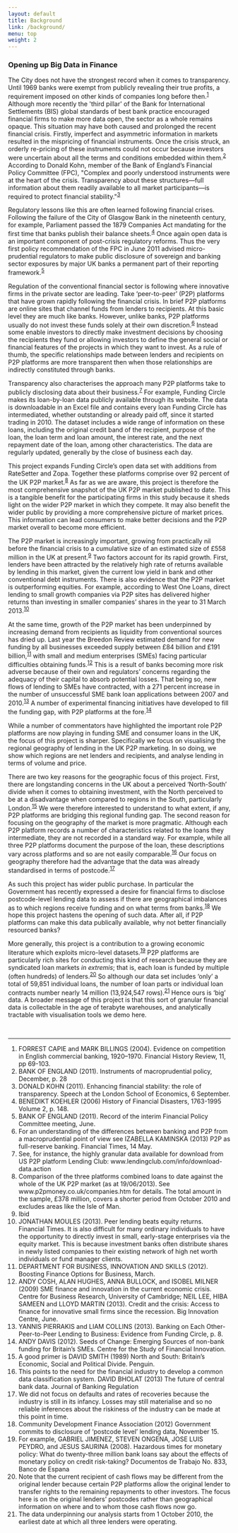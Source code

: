 ```yaml
---
layout: default
title: Background
link: /background/
menu: top
weight: 2
---
```


### Opening up Big Data in Finance
The City does not have the strongest record when it comes to transparency. Until 1969 banks were exempt from publicly revealing their true profits, a requirement imposed on other kinds of companies long before then.<sup><a href="#fn:1" rel="footnote">1</a></sup> Although more recently the 'third pillar' of the Bank for International Settlements (BIS) global standards of best bank practice encouraged financial firms to make more data open, the sector as a whole remains opaque. This situation may have both caused and prolonged the recent financial crisis. Firstly, imperfect and asymmetric information in markets resulted in the mispricing of financial instruments. Once the crisis struck, an orderly re-pricing of these instruments could not occur because investors were uncertain about all the terms and conditions embedded within them.<sup><a href="#fn:2" rel="footnote">2</a></sup> According to Donald Kohn, member of the Bank of England’s Financial Policy Committee (FPC), "Complex and poorly understood instruments were at the heart of the crisis. Transparency about these structures—full information about them readily available to all market participants—is required to protect financial stability."<sup><a href="#fn:1" rel="footnote">3</a></sup>

Regulatory lessons like this are often learned following financial crises. Following the failure of the City of Glasgow Bank in the nineteenth century, for example, Parliament passed the 1879 Companies Act mandating for the first time that banks publish their balance sheets.<sup><a href="#fn:4" rel="footnote">4</a></sup> Once again open data is an important component of post-crisis regulatory reforms. Thus the very first policy recommendation of the FPC in June 2011 advised micro-prudential regulators to make public disclosure of sovereign and banking sector exposures by major UK banks a permanent part of their reporting framework.<sup><a href="#fn:5" rel="footnote">5</a></sup>

Regulation of the conventional financial sector is following where innovative firms in the private sector are leading. Take ‘peer-to-peer’ (P2P) platforms that have grown rapidly following the financial crisis. In brief P2P platforms are online sites that channel funds from lenders to recipients. At this basic level they are much like banks. However, unlike banks, P2P platforms usually do not invest these funds solely at their own discretion.<sup><a href="#fn:6" rel="footnote">6</a></sup>  Instead some enable investors to directly make investment decisions by choosing the recipients they fund or allowing investors to define the general social or financial features of the projects in which they want to invest. As a rule of thumb, the specific relationships made between lenders and recipients on P2P platforms are more transparent then when those relationships are indirectly constituted through banks.

Transparency also characterises the approach many P2P platforms take to publicly disclosing data about their business.<sup><a href="#fn:7" rel="footnote">7</a></sup> For example, Funding Circle makes its loan-by-loan data publicly available through its website. The data is downloadable in an Excel file and contains every loan Funding Circle has intermediated, whether outstanding or already paid off, since it started trading in 2010. The dataset includes a wide range of information on these loans, including the original credit band of the recipient, purpose of the loan, the loan term and loan amount, the interest rate, and the next repayment date of the loan, among other characteristics. The data are regularly updated, generally by the close of business each day.

This project expands Funding Circle’s open data set with additions from RateSetter and Zopa. Together these platforms comprise over 92 percent of the UK P2P market.<sup><a href="#fn:8" rel="footnote">8</a></sup> As far as we are aware, this project is therefore the most comprehensive snapshot of the UK P2P market published to date. This is a tangible benefit for the participating firms in this study because it sheds light on the wider P2P market in which they compete. It may also benefit the wider public by providing a more comprehensive picture of market prices. This information can lead consumers to make better decisions and the P2P market overall to become more efficient.

The P2P market is increasingly important, growing from practically nil before the financial crisis to a cumulative size of an estimated size of £558 million in the UK at present.<sup><a href="#fn:9" rel="footnote">9</a></sup>  Two factors account for its rapid growth. First, lenders have been attracted by the relatively high rate of returns available by lending in this market, given the current low yield in bank and other conventional debt instruments. There is also evidence that the P2P market is outperforming equities. For example, according to West One Loans, direct lending  to small growth companies via P2P sites has delivered higher returns than investing in smaller companies’ shares in the year to 31 March 2013.<sup><a href="#fn:10" rel="footnote">10</a></sup>

At the same time, growth of the P2P market has been underpinned by increasing demand from recipients as liquidity from conventional sources has dried up. Last year the Breedon Review estimated demand for new funding by all businesses exceeded supply between £84 billion and £191 billion,<sup><a href="#fn:11" rel="footnote">11</a></sup>  with small and medium enterprises (SMEs) facing particular difficulties obtaining funds.<sup><a href="#fn:12" rel="footnote">12</a></sup>  This is a result of banks becoming more risk adverse because of their own and regulators’ concerns regarding the adequacy of their capital to absorb potential losses. That being so, new flows of lending to SMEs have contracted, with a 271 percent increase in the number of unsuccessful SME bank loan applications between 2007 and 2010.<sup><a href="#fn:13" rel="footnote">13</a></sup>  A number of experimental financing initiatives have developed to fill the funding gap, with P2P platforms at the fore.<sup><a href="#fn:14" rel="footnote">14</a></sup>

While a number of commentators have highlighted the important role P2P platforms are now playing in funding SME and consumer loans in the UK, the focus of this project is sharper. Specifically we focus on visualising the regional geography of lending in the UK P2P marketing. In so doing, we show which regions are net lenders and recipients, and analyse lending in terms of volume and price. 

There are two key reasons for the geographic focus of this project. First, there are longstanding concerns in the UK about a perceived ‘North-South’ divide when it comes to obtaining investment, with the North perceived to be at a disadvantage when compared to regions in the South, particularly London.<sup><a href="#fn:15" rel="footnote">15</a></sup> We were therefore interested to understand to what extent, if any, P2P platforms are bridging this regional funding gap. The second reason for focusing on the geography of the market is more pragmatic. Although each P2P platform records a number of characteristics related to the loans they intermediate, they are not recorded in a standard way. For example, while all three P2P platforms document the purpose of the loan, these descriptions vary across platforms and so are not easily comparable.<sup><a href="#fn:16" rel="footnote">16</a></sup>  Our focus on geography therefore had the advantage that the data was already standardised in terms of postcode.<sup><a href="#fn:17" rel="footnote">17</a></sup>

As such this project has wider public purchase. In particular the Government has recently expressed a desire for financial firms to disclose postcode-level lending data to assess if there are geographical imbalances as to which regions receive funding and on what terms from banks.<sup><a href="#fn:18" rel="footnote">18</a></sup>  We hope this project hastens the opening of such data. After all, if P2P platforms can make this data publically available, why not better financially resourced banks?

More generally, this project is a contribution to a growing economic literature which exploits micro-level datasets.<sup><a href="#fn:19" rel="footnote">19</a></sup>  P2P platforms are particularly rich sites for conducting this kind of research because they are syndicated loan markets *in extremis*; that is, each loan is funded by multiple (often hundreds) of lenders.<sup><a href="#fn:20" rel="footnote">20</a></sup> So although our data set includes ‘only’ a total of 59,851 individual loans, the number of loan parts or individual loan contracts number nearly 14 million (13,924,547 rows).<sup><a href="#fn:21" rel="footnote">21</a></sup>  Hence ours is ‘big’ data. A broader message of this project is that this sort of granular financial data is collectable in the age of terabyte warehouses, and analytically tractable with visualisation tools we demo here.

<br>
<hr>
<ol>
<li id="fn:1">FORREST CAPIE and MARK BILLINGS (2004). Evidence on competition in English commercial banking, 1920–1970. Financial History Review, 11, pp 69-103.</li>
<li id="fn:2">BANK OF ENGLAND (2011). Instruments of macroprudential policy, December, p. 28</li>
<li id="fn:3">DONALD KOHN (2011). Enhancing financial stability: the role of transparency. Speech at the London School of Economics, 6 September.</li>
 <li id="fn:4">BENEDIKT KOEHLER (2006) History of Financial Disasters, 1763-1995 Volume 2, p. 148.</li>
<li id="fn:5">BANK OF ENGLAND (2011). Record of the interim Financial Policy Committee meeting, June.</li>
<li id="fn:6">For an understanding of the differences between banking and P2P from a macroprudential point of view see IZABELLA KAMINSKA (2013) P2P as full-reserve banking. Financial Times, 14 May.</li>
<li id="fn:7">See, for instance, the highly granular data available for download from US P2P platform Lending Club: www.lendingclub.com/info/download-data.action</li>
<li id="fn:8">Comparison of the three platforms combined loans to date against the whole of the UK P2P market (as at 19/06/2013). See www.p2pmoney.co.uk/companies.htm for details. The total amount in the sample, £378 million, covers a shorter period from October 2010 and excludes areas like the Isle of Man.</li>
<li id="fn:9">Ibid</li>
<li id="fn:10">JONATHAN MOULES (2013). Peer lending beats equity returns. Financial Times. It is also difficult for many ordinary individuals to have the opportunity to directly invest in small, early-stage enterprises via the equity market. This is because investment banks often distribute shares in newly listed companies to their existing network of high net worth individuals or fund manager clients.</li>
<li id="fn:11">DEPARTMENT FOR BUSINESS, INNOVATION AND SKILLS (2012). Boosting Finance Options for Business, March.</li>
<li id="fn:12">ANDY COSH, ALAN HUGHES, ANNA BULLOCK, and ISOBEL MILNER (2009) SME finance and innovation in the current economic crisis. Centre for Business Research, University of Cambridge; NEIL LEE, HIBA SAMEEN and LLOYD MARTIN (2013). Credit and the crisis: Access to finance for innovative small firms since the recession. Big Innovation Centre, June.</li>
<li id="fn:13">YANNIS PIERRAKIS and LIAM COLLINS (2013). Banking on Each Other- Peer-to-Peer Lending to Business: Evidence from Funding Circle, p. 8.</li>
<li id="fn:14">ANDY DAVIS (2012). Seeds of Change: Emerging Sources of non-bank funding for Britain’s SMEs. Centre for the Study of Financial Innovation.</li>
<li id="fn:15">A good primer is DAVID SMITH (1989) North and South: Britain’s Economic, Social and Political Divide. Penguin.</li>
<li id="fn:16">This points to the need for the financial industry to develop a common data classification system. DAVID BHOLAT (2013) The future of central bank data. Journal of Banking Regulation</li>
<li id="fn:17">We did not focus on defaults and rates of recoveries because the industry is still in its infancy. Losses may still materialise and so no reliable inferences about the riskiness of the industry can be made at this point in time.</li>
<li id="fn:18">Community Development Finance Association (2012) Government commits to disclosure of ‘postcode level’ lending data, November 15.</li>
<li id="fn:19">For example, GABRIEL JIMENEZ, STEVEN ONGENA, JOSE LUIS PEYDRO, and JESUS SAURINA (2008). Hazardous times for monetary policy: What do twenty-three million bank loans say about the effects of monetary policy on credit risk-taking? Documentos de Trabajo No. 833, Banco de Espana</li>
<li id="fn:20">Note that the current recipient of cash flows may be different from the original lender because certain P2P platforms allow the original lender to transfer rights to the remaining repayments to other investors. The focus here is on the original lenders’ postcodes rather than geographical information on where and to whom those cash flows now go.</li>
<li id="fn:21">The data underpinning our analysis starts from 1 October 2010, the earliest date at which all three lenders were operating.</li>
</ol>





